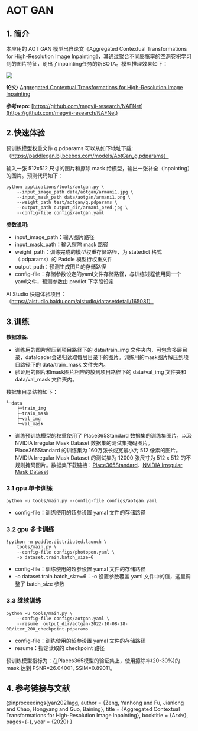 # AOT GAN

## 1. 简介

本应用的 AOT GAN 模型出自论文《Aggregated Contextual Transformations for High-Resolution Image Inpainting》，其通过聚合不同膨胀率的空洞卷积学习到的图片特征，刷出了inpainting任务的新SOTA。模型推理效果如下：

![](https://ai-studio-static-online.cdn.bcebos.com/c3b71d7f28ce4906aa7cccb10ed09ae5e317513b6dbd471aa5cca8144a7fd593)

**论文:** [Aggregated Contextual Transformations for High-Resolution Image Inpainting](https://paperswithcode.com/paper/aggregated-contextual-transformations-for)

**参考repo:** [https://github.com/megvii-research/NAFNet](https://github.com/megvii-research/NAFNet)

## 2.快速体验

预训练模型权重文件 g.pdparams 可以从如下地址下载: （https://paddlegan.bj.bcebos.com/models/AotGan_g.pdparams）

输入一张 512x512 尺寸的图片和擦除 mask 给模型，输出一张补全（inpainting）的图片。预测代码如下：

```
python applications/tools/aotgan.py \
	--input_image_path data/aotgan/armani1.jpg \
	--input_mask_path data/aotgan/armani1.png \
	--weight_path test/aotgan/g.pdparams \
	--output_path output_dir/armani_pred.jpg \
	--config-file configs/aotgan.yaml
```

**参数说明:**
* input_image_path：输入图片路径
* input_mask_path：输入擦除 mask 路径
* weight_path：训练完成的模型权重存储路径，为 statedict 格式（.pdparams）的 Paddle 模型行权重文件
* output_path：预测生成图片的存储路径
* config-file：存储参数设定的yaml文件存储路径，与训练过程使用同一个yaml文件，预测参数由 predict 下字段设定

AI Studio 快速体验项目：（https://aistudio.baidu.com/aistudio/datasetdetail/165081）

## 3.训练

**数据准备:**

* 训练用的图片解压到项目路径下的 data/train_img 文件夹内，可包含多层目录，dataloader会递归读取每层目录下的图片。训练用的mask图片解压到项目路径下的 data/train_mask 文件夹内。
* 验证用的图片和mask图片相应的放到项目路径下的 data/val_img 文件夹和 data/val_mask 文件夹内。

数据集目录结构如下：

```
└─data
    ├─train_img
    ├─train_mask
    ├─val_img
    └─val_mask
```

* 训练预训练模型的权重使用了 Place365Standard 数据集的训练集图片，以及 NVIDIA Irregular Mask Dataset 数据集的测试集掩码图片。Place365Standard 的训练集为 160万张长或宽最小为 512 像素的图片。NVIDIA Irregular Mask Dataset 的测试集为 12000 张尺寸为 512 x 512 的不规则掩码图片。数据集下载链接：[Place365Standard](http://places2.csail.mit.edu/download.html)、[NVIDIA Irregular Mask Dataset](https://nv-adlr.github.io/publication/partialconv-inpainting)

### 3.1 gpu 单卡训练

`python -u tools/main.py --config-file configs/aotgan.yaml`

* config-file：训练使用的超参设置 yamal 文件的存储路径

### 3.2 gpu 多卡训练

```
!python -m paddle.distributed.launch \
    tools/main.py \
    --config-file configs/photopen.yaml \
    -o dataset.train.batch_size=6
```

* config-file：训练使用的超参设置 yamal 文件的存储路径
* -o dataset.train.batch_size=6：-o 设置参数覆盖 yaml 文件中的值，这里调整了 batch_size 参数

### 3.3 继续训练

```
python -u tools/main.py \
	--config-file configs/aotgan.yaml \
	--resume  output_dir/aotgan-2022-10-08-18-00/iter_200_checkpoint.pdparams
```

* config-file：训练使用的超参设置 yamal 文件的存储路径
* resume：指定读取的 checkpoint 路径

预训练模型指标为：在Places365模型的验证集上，使用擦除率(20-30%)的 mask 达到 PSNR=26.04001, SSIM=0.89011。


## 4. 参考链接与文献
@inproceedings{yan2021agg,
  author = {Zeng, Yanhong and Fu, Jianlong and Chao, Hongyang and Guo, Baining},
  title = {Aggregated Contextual Transformations for High-Resolution Image Inpainting},
  booktitle = {Arxiv},
  pages={-},
  year = {2020}
}
